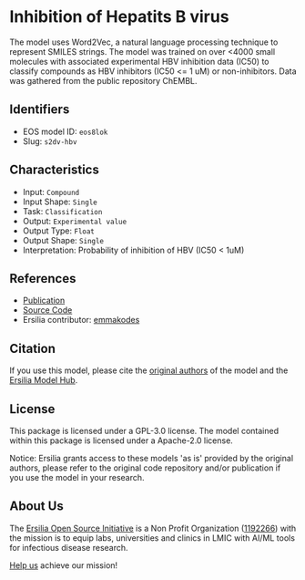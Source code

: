 # Inhibition of Hepatits B virus

The model uses Word2Vec, a natural language processing technique to represent SMILES strings. The model was trained on over <4000 small molecules with associated experimental HBV inhibition data (IC50) to classify compounds as HBV inhibitors (IC50 <= 1 uM) or non-inhibitors. Data was gathered from the public repository ChEMBL.

## Identifiers

* EOS model ID: `eos8lok`
* Slug: `s2dv-hbv`

## Characteristics

* Input: `Compound`
* Input Shape: `Single`
* Task: `Classification`
* Output: `Experimental value`
* Output Type: `Float`
* Output Shape: `Single`
* Interpretation: Probability of inhibition of HBV (IC50 < 1uM)

## References

* [Publication](https://pubmed.ncbi.nlm.nih.gov/35062019/)
* [Source Code](https://github.com/NTU-MedAI/S2DV)
* Ersilia contributor: [emmakodes](https://github.com/emmakodes)

## Citation

If you use this model, please cite the [original authors](https://pubmed.ncbi.nlm.nih.gov/35062019/) of the model and the [Ersilia Model Hub](https://github.com/ersilia-os/ersilia/blob/master/CITATION.cff).

## License

This package is licensed under a GPL-3.0 license. The model contained within this package is licensed under a Apache-2.0 license.

Notice: Ersilia grants access to these models 'as is' provided by the original authors, please refer to the original code repository and/or publication if you use the model in your research.

## About Us

The [Ersilia Open Source Initiative](https://ersilia.io) is a Non Profit Organization ([1192266](https://register-of-charities.charitycommission.gov.uk/charity-search/-/charity-details/5170657/full-print)) with the mission is to equip labs, universities and clinics in LMIC with AI/ML tools for infectious disease research.

[Help us](https://www.ersilia.io/donate) achieve our mission!